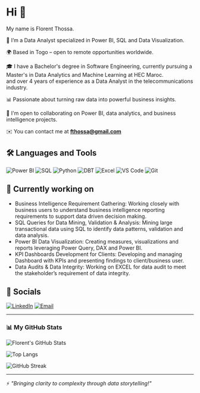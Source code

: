 # Hi 👋

My name is Florent Thossa.  

🎯 I’m a Data Analyst specialized in Power BI, SQL and Data Visualization.

🌍 Based in Togo – open to remote opportunities worldwide.  

🎓 I have a Bachelor's degree in Software Engineering, currently pursuing a Master's in Data Analytics and Machine Learning at HEC Maroc.  
 and over 4 years of experience as a Data Analyst in the telecommunications industry.  
 
📊 Passionate about turning raw data into powerful business insights. 

🤝 I'm open to collaborating on Power BI, data analytics, and business intelligence projects.  

✉️ You can contact me at **fthossa@gmail.com**

## 🛠️ Languages and Tools  
![Power BI](https://img.shields.io/badge/PowerBI-F2C811?style=for-the-badge&logo=powerbi&logoColor=black)
![SQL](https://img.shields.io/badge/SQL-4479A1?style=for-the-badge&logo=postgresql&logoColor=white)
![Python](https://img.shields.io/badge/Python-3776AB?style=for-the-badge&logo=python&logoColor=white)
![DBT](https://img.shields.io/badge/dbt-FF694B?style=for-the-badge&logo=dbt&logoColor=white)
![Excel](https://img.shields.io/badge/Excel-217346?style=for-the-badge&logo=microsoft-excel&logoColor=white)
![VS Code](https://img.shields.io/badge/VS%20Code-007ACC?style=for-the-badge&logo=visual-studio-code&logoColor=white)
![Git](https://img.shields.io/badge/Git-F05032?style=for-the-badge&logo=git&logoColor=white)


## 💼 Currently working on
- Business Intelligence Requirement Gathering: Working closely with business users to understand business intelligence reporting requirements to support data driven decision making.
- SQL Queries for Data Mining, Validation & Analysis: Mining large transactional data using SQL to identify data patterns, validation and data analysis.
- Power BI Data Visualization: Creating measures, visualizations and reports leveraging Power Query, DAX and Power BI.
- KPI Dashboards Development for Clients: Developing and managing Dashboard with KPIs and presenting findings to client/business user.
- Data Audits & Data Integrity: Working on EXCEL for data audit to meet the stakeholder’s requirement of data integrity.


## 🔗 Socials  
[![LinkedIn](https://img.shields.io/badge/LinkedIn-0A66C2?style=for-the-badge&logo=linkedin&logoColor=white)](https://www.linkedin.com/in/florent-christ-eyram-thossa/)
[![Email](https://img.shields.io/badge/Email-0078D4?style=for-the-badge&logo=gmail&logoColor=white)](mailto:fthossa@gmail.com)

---

### 📊 My GitHub Stats

![Florent's GitHub Stats](https://github-readme-stats.vercel.app/api?username=florentthossa&show_icons=true&theme=dark)

![Top Langs](https://github-readme-stats.vercel.app/api/top-langs/?username=florentthossa&layout=compact&theme=dark)

![GitHub Streak](https://github-readme-streak-stats.herokuapp.com?user=florentthossa&theme=dark&hide_border=true)



---

⚡ *"Bringing clarity to complexity through data storytelling!"*
